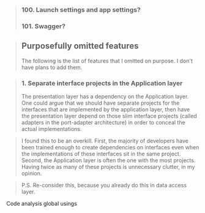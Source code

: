 >### 100. Launch settings and app settings?
>### 101. Swagger?

>## Purposefully omitted features
>The following is the list of features that I omitted on purpose. I don't have plans to add them.

>### 1. Separate interface projects in the Application layer
>The presentation layer has a dependency on the Application layer. One could argue that we should have separate projects for the interfaces that are implemented by the application layer, then have the presentation layer depend on those slim interface projects (called adapters in the port-adapter architecture) in order to conceal the actual implementations. 

>I found this to be an overkill. First, the majority of developers have been trained enough to create dependencies on interfaces even when the implementations of these interfaces sit in the same project. Second, the Application layer is often the one with the most projects. Having twice as many of these projects is unnecessary clutter, in my opinion.

>P.S. Re-consider this, because you already do this in data access layer.

Code analysis
global usings


